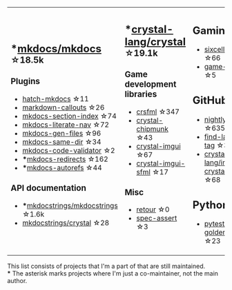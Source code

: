 <table><tr><td>

## **\***[mkdocs/mkdocs](https://github.com/mkdocs/mkdocs) <sup>☆18.5k</sup>

### Plugins

* [hatch-mkdocs](https://github.com/mkdocs/hatch-mkdocs) ☆11
* [markdown-callouts](https://github.com/oprypin/markdown-callouts) ☆26
* [mkdocs-section-index](https://github.com/oprypin/mkdocs-section-index) ☆74
* [mkdocs-literate-nav](https://github.com/oprypin/mkdocs-literate-nav) ☆72
* [mkdocs-gen-files](https://github.com/oprypin/mkdocs-gen-files) ☆96
* [mkdocs-same-dir](https://github.com/oprypin/mkdocs-same-dir) ☆34
* [mkdocs-code-validator](https://github.com/oprypin/mkdocs-code-validator) ☆2
* **\***[mkdocs-redirects](https://github.com/mkdocs/mkdocs-redirects) ☆162
* **\***[mkdocs-autorefs](https://github.com/mkdocstrings/autorefs) ☆44

### API documentation

* **\***[mkdocstrings/mkdocstrings](https://github.com/mkdocstrings/mkdocstrings) ☆1.6k
* [mkdocstrings/crystal](https://github.com/mkdocstrings/crystal) ☆28

</td><td>

## **\***[crystal-lang/crystal](https://github.com/crystal-lang/crystal) <sup>☆19.1k</sup>

### Game development libraries

* [crsfml](https://github.com/oprypin/crsfml) ☆347
* [crystal-chipmunk](https://github.com/oprypin/crystal-chipmunk) ☆43
* [crystal-imgui](https://github.com/oprypin/crystal-imgui) ☆67
* [crystal-imgui-sfml](https://github.com/oprypin/crystal-imgui-sfml) ☆17

### Misc

* [retour](https://github.com/oprypin/retour) ☆0
* [spec-assert](https://github.com/oprypin/spec-assert) ☆3
  
&nbsp;

</td><td>

## Gaming

* [sixcells](https://github.com/oprypin/sixcells) ☆66
* [game-bots](https://github.com/oprypin/game-bots) ☆5

## GitHub

* [nightly.link](https://github.com/oprypin/nightly.link) ☆635
* [find-latest-tag](https://github.com/oprypin/find-latest-tag) ☆34
* [crystal-lang/install-crystal](https://github.com/crystal-lang/install-crystal) ☆68

## Python

* [pytest-golden](https://github.com/oprypin/pytest-golden) ☆23

</tr></table>

This list consists of projects that I'm a part of that are still maintained.  
**\*** The asterisk marks projects where I'm just a co-maintainer, not the main author.
